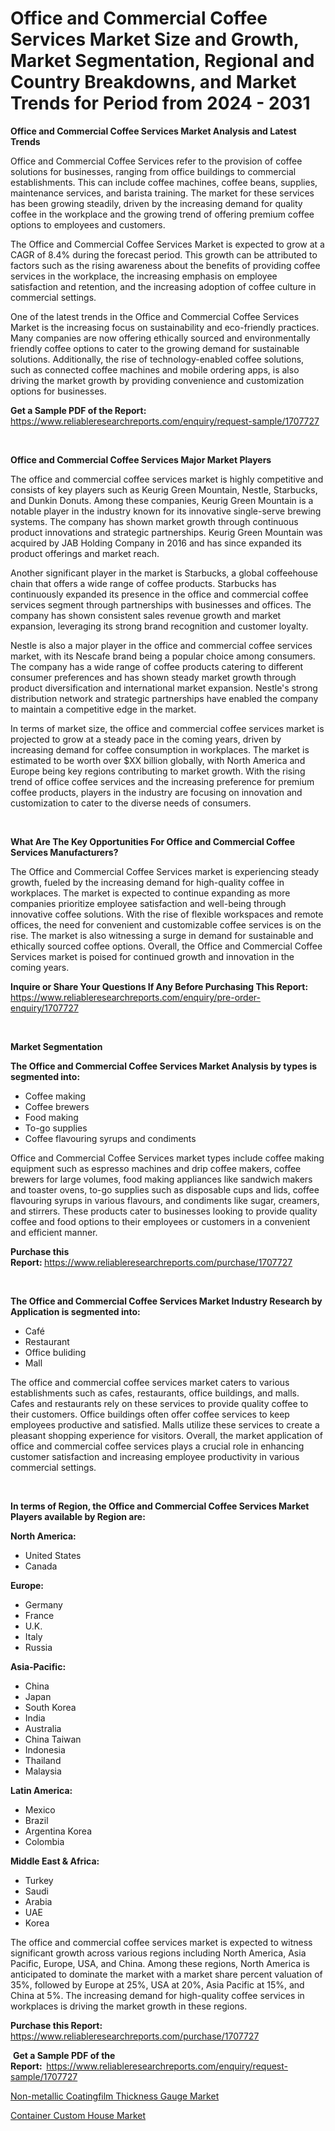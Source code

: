 <p><h1>Office and Commercial Coffee Services Market Size and Growth, Market Segmentation, Regional and Country Breakdowns, and Market Trends for Period from 2024 -  2031</h1></p><p><strong>Office and Commercial Coffee Services Market Analysis and Latest Trends</strong></p>
<p><p>Office and Commercial Coffee Services refer to the provision of coffee solutions for businesses, ranging from office buildings to commercial establishments. This can include coffee machines, coffee beans, supplies, maintenance services, and barista training. The market for these services has been growing steadily, driven by the increasing demand for quality coffee in the workplace and the growing trend of offering premium coffee options to employees and customers.</p><p>The Office and Commercial Coffee Services Market is expected to grow at a CAGR of 8.4% during the forecast period. This growth can be attributed to factors such as the rising awareness about the benefits of providing coffee services in the workplace, the increasing emphasis on employee satisfaction and retention, and the increasing adoption of coffee culture in commercial settings.</p><p>One of the latest trends in the Office and Commercial Coffee Services Market is the increasing focus on sustainability and eco-friendly practices. Many companies are now offering ethically sourced and environmentally friendly coffee options to cater to the growing demand for sustainable solutions. Additionally, the rise of technology-enabled coffee solutions, such as connected coffee machines and mobile ordering apps, is also driving the market growth by providing convenience and customization options for businesses.</p></p>
<p><strong>Get a Sample PDF of the Report:&nbsp;</strong> <a href="https://www.reliableresearchreports.com/enquiry/request-sample/1707727">https://www.reliableresearchreports.com/enquiry/request-sample/1707727</a></p>
<p>&nbsp;</p>
<p><strong>Office and Commercial Coffee Services Major Market Players</strong></p>
<p><p>The office and commercial coffee services market is highly competitive and consists of key players such as Keurig Green Mountain, Nestle, Starbucks, and Dunkin Donuts. Among these companies, Keurig Green Mountain is a notable player in the industry known for its innovative single-serve brewing systems. The company has shown market growth through continuous product innovations and strategic partnerships. Keurig Green Mountain was acquired by JAB Holding Company in 2016 and has since expanded its product offerings and market reach.</p><p>Another significant player in the market is Starbucks, a global coffeehouse chain that offers a wide range of coffee products. Starbucks has continuously expanded its presence in the office and commercial coffee services segment through partnerships with businesses and offices. The company has shown consistent sales revenue growth and market expansion, leveraging its strong brand recognition and customer loyalty.</p><p>Nestle is also a major player in the office and commercial coffee services market, with its Nescafe brand being a popular choice among consumers. The company has a wide range of coffee products catering to different consumer preferences and has shown steady market growth through product diversification and international market expansion. Nestle's strong distribution network and strategic partnerships have enabled the company to maintain a competitive edge in the market.</p><p>In terms of market size, the office and commercial coffee services market is projected to grow at a steady pace in the coming years, driven by increasing demand for coffee consumption in workplaces. The market is estimated to be worth over $XX billion globally, with North America and Europe being key regions contributing to market growth. With the rising trend of office coffee services and the increasing preference for premium coffee products, players in the industry are focusing on innovation and customization to cater to the diverse needs of consumers.</p></p>
<p>&nbsp;</p>
<p><strong>What Are The Key Opportunities For Office and Commercial Coffee Services Manufacturers?</strong></p>
<p><p>The Office and Commercial Coffee Services market is experiencing steady growth, fueled by the increasing demand for high-quality coffee in workplaces. The market is expected to continue expanding as more companies prioritize employee satisfaction and well-being through innovative coffee solutions. With the rise of flexible workspaces and remote offices, the need for convenient and customizable coffee services is on the rise. The market is also witnessing a surge in demand for sustainable and ethically sourced coffee options. Overall, the Office and Commercial Coffee Services market is poised for continued growth and innovation in the coming years.</p></p>
<p><strong>Inquire or Share Your Questions If Any Before Purchasing This Report:</strong> <a href="https://www.reliableresearchreports.com/enquiry/pre-order-enquiry/1707727">https://www.reliableresearchreports.com/enquiry/pre-order-enquiry/1707727</a></p>
<p>&nbsp;</p>
<p><strong>Market Segmentation</strong></p>
<p><strong>The Office and Commercial Coffee Services Market Analysis by types is segmented into:</strong></p>
<p><ul><li>Coffee making</li><li>Coffee brewers</li><li>Food making</li><li>To-go supplies</li><li>Coffee flavouring syrups and condiments</li></ul></p>
<p><p>Office and Commercial Coffee Services market types include coffee making equipment such as espresso machines and drip coffee makers, coffee brewers for large volumes, food making appliances like sandwich makers and toaster ovens, to-go supplies such as disposable cups and lids, coffee flavouring syrups in various flavours, and condiments like sugar, creamers, and stirrers. These products cater to businesses looking to provide quality coffee and food options to their employees or customers in a convenient and efficient manner.</p></p>
<p><strong>Purchase this Report:&nbsp;</strong><a href="https://www.reliableresearchreports.com/purchase/1707727">https://www.reliableresearchreports.com/purchase/1707727</a></p>
<p>&nbsp;</p>
<p><strong>The Office and Commercial Coffee Services Market Industry Research by Application is segmented into:</strong></p>
<p><ul><li>Café</li><li>Restaurant</li><li>Office buliding</li><li>Mall</li></ul></p>
<p><p>The office and commercial coffee services market caters to various establishments such as cafes, restaurants, office buildings, and malls. Cafes and restaurants rely on these services to provide quality coffee to their customers. Office buildings often offer coffee services to keep employees productive and satisfied. Malls utilize these services to create a pleasant shopping experience for visitors. Overall, the market application of office and commercial coffee services plays a crucial role in enhancing customer satisfaction and increasing employee productivity in various commercial settings.</p></p>
<p>&nbsp;</p>
<p><strong>In terms of Region, the Office and Commercial Coffee Services Market Players available by Region are:</strong></p>
<p>
    <p> <strong> North America: </strong>
        <ul>
            <li>United States</li>
            <li>Canada</li>
        </ul>
        </p> 
    <p> <strong> Europe: </strong>
        <ul>
            <li>Germany</li>
            <li>France</li>
            <li>U.K.</li>
            <li>Italy</li>
            <li>Russia</li>
        </ul>
        </p> 
    <p> <strong> Asia-Pacific: </strong>
        <ul>
            <li>China</li>
            <li>Japan</li>
            <li>South Korea</li>
            <li>India</li>
            <li>Australia</li>
            <li>China Taiwan</li>
            <li>Indonesia</li>
            <li>Thailand</li>
            <li>Malaysia</li>
        </ul>
        </p> 
    <p> <strong> Latin America: </strong>
        <ul>
            <li>Mexico</li>
            <li>Brazil</li>
            <li>Argentina Korea</li>
            <li>Colombia</li>
        </ul>
        </p> 
    <p> <strong> Middle East & Africa: </strong>
        <ul>
            <li>Turkey</li>
            <li>Saudi</li>
            <li>Arabia</li>
            <li>UAE</li>
            <li>Korea</li>
        </ul>
    </p>
    </p>
<p><p>The office and commercial coffee services market is expected to witness significant growth across various regions including North America, Asia Pacific, Europe, USA, and China. Among these regions, North America is anticipated to dominate the market with a market share percent valuation of 35%, followed by Europe at 25%, USA at 20%, Asia Pacific at 15%, and China at 5%. The increasing demand for high-quality coffee services in workplaces is driving the market growth in these regions.</p></p>
<p><strong>Purchase this Report: </strong><a href="https://www.reliableresearchreports.com/purchase/1707727">https://www.reliableresearchreports.com/purchase/1707727</a></p>
<p>&nbsp;<strong>Get a Sample PDF of the Report:&nbsp;&nbsp;</strong><a href="https://www.reliableresearchreports.com/enquiry/request-sample/1707727">https://www.reliableresearchreports.com/enquiry/request-sample/1707727</a></p>
<p><strong></strong></p>
<p><p><a href="https://issuu.com/reportprime-2/docs/non-metallic-coatingfilm-thickness-gauge-market-si">Non-metallic Coatingfilm Thickness Gauge Market</a></p><p><a href="https://issuu.com/reportprime-2/docs/container-custom-house-market-size-2030.pptx">Container Custom House Market</a></p></p>